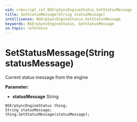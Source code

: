 ```yaml
---
uid: crmscript_ref_NSErpSyncEngineStatus_SetStatusMessage
title: SetStatusMessage(String statusMessage)
intellisense: NSErpSyncEngineStatus.SetStatusMessage
keywords: NSErpSyncEngineStatus, GetStatusMessage
so.topic: reference
---
```


# SetStatusMessage(String statusMessage)

Current status message from the engine

**Parameter:** 
* **statusMessage** String

```crmscript
NSErpSyncEngineStatus thing;
String statusMessage;
thing.SetStatusMessage(statusMessage);
```

